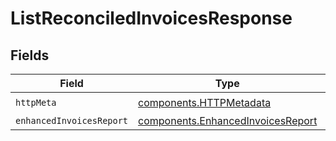 # ListReconciledInvoicesResponse


## Fields

| Field                                                                                  | Type                                                                                   | Required                                                                               | Description                                                                            |
| -------------------------------------------------------------------------------------- | -------------------------------------------------------------------------------------- | -------------------------------------------------------------------------------------- | -------------------------------------------------------------------------------------- |
| `httpMeta`                                                                             | [components.HTTPMetadata](../../models/components/httpmetadata.md)                     | :heavy_check_mark:                                                                     | N/A                                                                                    |
| `enhancedInvoicesReport`                                                               | [components.EnhancedInvoicesReport](../../models/components/enhancedinvoicesreport.md) | :heavy_minus_sign:                                                                     | OK                                                                                     |
